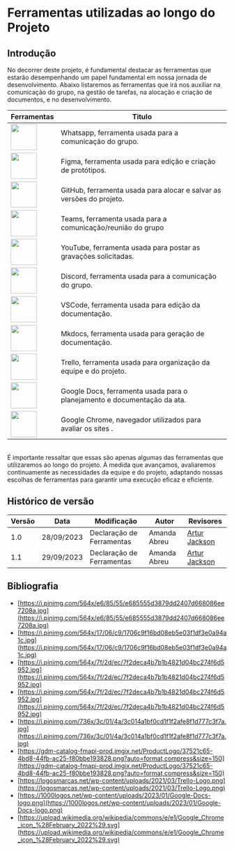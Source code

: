 # Ferramentas utilizadas ao longo do Projeto

## Introdução

No decorrer deste projeto, é fundamental destacar as ferramentas que estarão desempenhando um papel fundamental em nossa jornada de desenvolvimento. Abaixo listaremos as ferramentas que irá nos auxiliar na comunicação do grupo, na gestão de tarefas, na alocação e criação de documentos, e no desenvolvimento.

| Ferramentas   | Titulo                |
|--------------|-----------------------|
| <img src="https://i.pinimg.com/564x/e6/85/55/e685555d3879dd2407d668086ee7208a.jpg" width=60>   | Whatsapp, ferramenta usada para a comunicação do grupo. |
| <img src="https://i.pinimg.com/564x/17/06/c9/1706c9f16bd08eb5e03f1df3e0a94a1c.jpg" width=60>   | Figma, ferramenta usada para edição e criação de protótipos. |
| <img src="https://i.pinimg.com/564x/f9/a6/12/f9a6129b0d10fd385e85a8cc50e25e15.jpg" width=60>   | GitHub, ferramenta usada para alocar e salvar as versões do projeto. |
| <img src="https://i.pinimg.com/564x/7f/2d/ec/7f2deca4b7b1b4821d04bc274f6d5952.jpg" width=60>   | Teams, ferramenta usada para a comunicação/reunião do grupo |
| <img src="https://i.pinimg.com/564x/9c/d5/00/9cd500ccd6f558737c0d7f40773ec592.jpg" width=60>   | YouTube, ferramenta usada para postar as gravações solicitadas. |
| <img src="https://i.pinimg.com/736x/3c/01/4a/3c014a1bf0cd1f1f2afe8f1d777c3f7a.jpg" width=60>   | Discord, ferramenta usada para a comunicação do grupo. |
| <img src="https://i.pinimg.com/564x/60/b9/04/60b904c289a5efab59301fbede03dc84.jpg" width=60>   | VSCode, ferramenta usada para edição da documentação. |
| <img src="https://gdm-catalog-fmapi-prod.imgix.net/ProductLogo/37521c65-4bd8-44fb-ac25-f80bbe193828.png?auto=format,compress&size=150" width=60>   | Mkdocs, ferramenta usada para geração de documentação. |
| <img src="https://logosmarcas.net/wp-content/uploads/2021/03/Trello-Logo.png" width=60>   | Trello, ferramenta usada para organização da equipe e do projeto. |
| <img src="https://1000logos.net/wp-content/uploads/2023/01/Google-Docs-logo.png" width=60>   | Google Docs, ferramenta usada para o planejamento e documentação da ata. |
| <img src="https://upload.wikimedia.org/wikipedia/commons/e/e1/Google_Chrome_icon_%28February_2022%29.svg" width=60>   | Google Chrome, navegador utilizados para avaliar os sites . |

<br>
É importante ressaltar que essas são apenas algumas das ferramentas que utilizaremos ao longo do projeto. À medida que avançamos, avaliaremos continuamente as necessidades da equipe e do projeto, adaptando nossas escolhas de ferramentas para garantir uma execução eficaz e eficiente.


## Histórico de versão

| Versão | Data       | Modificação                             | Autor                         | Revisores                         |
| ------ | ---------- | --------------------------------------- | ----------------------------- |-----------------------------------|
|    1.0   |   28/09/2023   |   Declaração de Ferramentas |  Amanda Abreu | [Artur Jackson](https://github.com/artur-jack) |
|    1.1   |   29/09/2023   |   Declaração de Ferramentas |  Amanda Abreu | [Artur Jackson](https://github.com/artur-jack) |


## Bibliografia

* [https://i.pinimg.com/564x/e6/85/55/e685555d3879dd2407d668086ee7208a.jpg](https://i.pinimg.com/564x/e6/85/55/e685555d3879dd2407d668086ee7208a.jpg)
* [https://i.pinimg.com/564x/17/06/c9/1706c9f16bd08eb5e03f1df3e0a94a1c.jpg](https://i.pinimg.com/564x/17/06/c9/1706c9f16bd08eb5e03f1df3e0a94a1c.jpg)
* [https://i.pinimg.com/564x/7f/2d/ec/7f2deca4b7b1b4821d04bc274f6d5952.jpg](https://i.pinimg.com/564x/7f/2d/ec/7f2deca4b7b1b4821d04bc274f6d5952.jpg)
* [https://i.pinimg.com/564x/7f/2d/ec/7f2deca4b7b1b4821d04bc274f6d5952.jpg](https://i.pinimg.com/564x/7f/2d/ec/7f2deca4b7b1b4821d04bc274f6d5952.jpg)
* [https://i.pinimg.com/736x/3c/01/4a/3c014a1bf0cd1f1f2afe8f1d777c3f7a.jpg](https://i.pinimg.com/736x/3c/01/4a/3c014a1bf0cd1f1f2afe8f1d777c3f7a.jpg)
* [https://gdm-catalog-fmapi-prod.imgix.net/ProductLogo/37521c65-4bd8-44fb-ac25-f80bbe193828.png?auto=format,compress&size=150](https://gdm-catalog-fmapi-prod.imgix.net/ProductLogo/37521c65-4bd8-44fb-ac25-f80bbe193828.png?auto=format,compress&size=150)
* [https://logosmarcas.net/wp-content/uploads/2021/03/Trello-Logo.png](https://logosmarcas.net/wp-content/uploads/2021/03/Trello-Logo.png)
* [https://1000logos.net/wp-content/uploads/2023/01/Google-Docs-logo.png](https://1000logos.net/wp-content/uploads/2023/01/Google-Docs-logo.png)
* [https://upload.wikimedia.org/wikipedia/commons/e/e1/Google_Chrome_icon_%28February_2022%29.svg](https://upload.wikimedia.org/wikipedia/commons/e/e1/Google_Chrome_icon_%28February_2022%29.svg)
